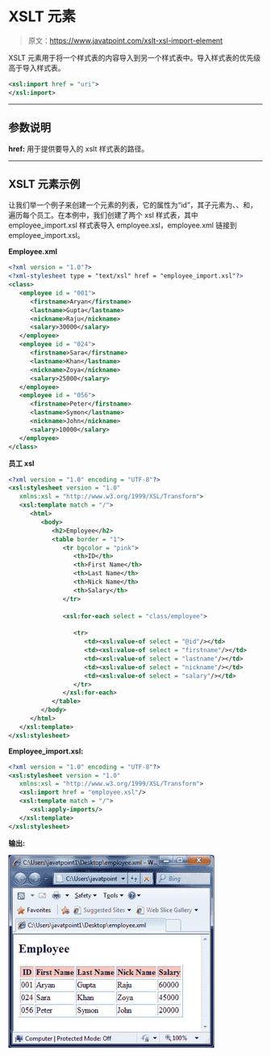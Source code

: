 # XSLT <import>元素</import>

> 原文：<https://www.javatpoint.com/xslt-xsl-import-element>

XSLT <import>元素用于将一个样式表的内容导入到另一个样式表中。导入样式表的优先级高于导入样式表。</import>

```xml
<xsl:import href = "uri"> 
</xsl:import>

```

* * *

## 参数说明

**href:** 用于提供要导入的 xslt 样式表的路径。

* * *

## XSLT <import>元素示例</import>

让我们举一个例子来创建一个<employee>元素的列表，它的属性为“id”，其子元素为<firstname>、<lastname>、<nickname>和<salary>，遍历每个员工。在本例中，我们创建了两个 xsl 样式表，其中 employee_import.xsl 样式表导入 employee.xsl，employee.xml 链接到 employee_import.xsl。</salary></nickname></lastname></firstname></employee>

**Employee.xml**

```xml
<?xml version = "1.0"?>
<?xml-stylesheet type = "text/xsl" href = "employee_import.xsl"?> 
<class> 
   <employee id = "001">
      <firstname>Aryan</firstname> 
      <lastname>Gupta</lastname> 
      <nickname>Raju</nickname> 
      <salary>30000</salary>
   </employee> 
   <employee id = "024"> 
      <firstname>Sara</firstname> 
      <lastname>Khan</lastname> 
      <nickname>Zoya</nickname> 
      <salary>25000</salary>
   </employee> 
   <employee id = "056"> 
      <firstname>Peter</firstname> 
      <lastname>Symon</lastname> 
      <nickname>John</nickname> 
      <salary>10000</salary> 
   </employee> 
</class>

```

**员工 xsl**

```xml
<?xml version = "1.0" encoding = "UTF-8"?> 
<xsl:stylesheet version = "1.0" 
   xmlns:xsl = "http://www.w3.org/1999/XSL/Transform">    
   <xsl:template match = "/"> 
      <html> 
         <body>
            <h2>Employee</h2> 
            <table border = "1"> 
               <tr bgcolor = "pink"> 
                  <th>ID</th> 
                  <th>First Name</th> 
                  <th>Last Name</th> 
                  <th>Nick Name</th> 
                  <th>Salary</th> 
               </tr>

               <xsl:for-each select = "class/employee"> 

                  <tr> 
                     <td><xsl:value-of select = "@id"/></td> 
                     <td><xsl:value-of select = "firstname"/></td> 
                     <td><xsl:value-of select = "lastname"/></td> 
                     <td><xsl:value-of select = "nickname"/></td> 
                     <td><xsl:value-of select = "salary"/></td> 
                  </tr> 
               </xsl:for-each> 
            </table> 
         </body> 
      </html> 
   </xsl:template>  
</xsl:stylesheet>

```

**Employee_import.xsl:**

```xml
<?xml version = "1.0" encoding = "UTF-8"?> 
<xsl:stylesheet version = "1.0" 
   xmlns:xsl = "http://www.w3.org/1999/XSL/Transform">  
   <xsl:import href = "employee.xsl"/>  
   <xsl:template match = "/"> 
      <xsl:apply-imports/> 
   </xsl:template>  
</xsl:stylesheet>

```

**输出:**

![XSLT Xsl import element 1](img/bd3f64ee7e75eb881cc5eac718e2d038.png)